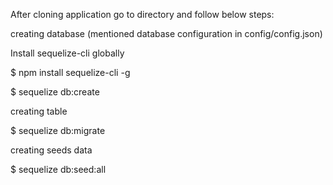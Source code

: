 After cloning application go to directory and follow below steps:

creating database (mentioned database configuration in config/config.json)

Install sequelize-cli globally

$ npm install sequelize-cli -g

$ sequelize db:create

creating table 

$ sequelize db:migrate

creating seeds data 

$ sequelize db:seed:all
